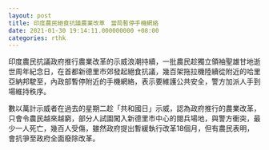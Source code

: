```yaml
---
layout: post
title: 印度農民絕食抗議農業改革　當局暫停手機網絡
date: 2021-01-30 19:14:11.000000000 +08:00
categories: rthk
---
```


印度農民抗議政府推行農業改革的示威浪潮持續，一批農民趁獨立領袖聖雄甘地逝世周年紀念日，在首都新德里市郊發起絕食抗議，幾百架拖拉機陸續從附近的哈里亞納邦駛至，內政部暫停附近的手機網絡，表示要維護公共安全，警方加派人手到場維持秩序。

數以萬計示威者在過去的星期二趁「共和國日」示威，認為政府推行的農業改革，只會令農民越來越窮，部分人試圖闖入新德里市中心的閱兵場地，與警方衝突，最少一人死亡，幾百人受傷，雖然政府提出暫緩執行改革18個月，但有農民表明，會抗爭至政府全面廢除改革。
